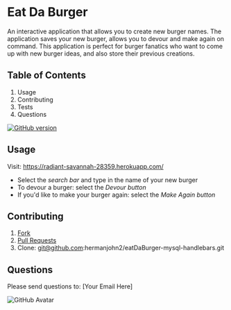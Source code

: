 # Eat Da Burger

An interactive application that allows you to create new burger names. The application saves your new burger, allows you to devour and make again on command. This application is perfect for burger fanatics who want to come up with new burger ideas, and also store their previous creations.

## Table of Contents

1. Usage
2. Contributing
3. Tests
4. Questions

[![GitHub version](https://badge.fury.io/gh/hermanjohn2%2FeatDaBurger-mysql-handlebars.svg)](https://github.com/hermanjohn2/eatDaBurger-mysql-handlebars)

## Usage

Visit: https://radiant-savannah-28359.herokuapp.com/

- Select the _search bar_ and type in the name of your new burger
- To devour a burger: select the _Devour button_
- If you'd like to make your burger again: select the _Make Again button_

## Contributing

1. [Fork](https://github.com/hermanjohn2/eatDaBurger-mysql-handlebars)
2. [Pull Requests](https://github.com/hermanjohn2/eatDaBurger-mysql-handlebars/pulls)
3. Clone: git@github.com:hermanjohn2/eatDaBurger-mysql-handlebars.git

## Questions

Please send questions to: [Your Email Here]

![GitHub Avatar](https://avatars0.githubusercontent.com/u/57771371?v=4)
